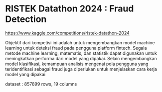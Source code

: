 # RISTEK Datathon 2024 : Fraud Detection
https://www.kaggle.com/competitions/ristek-datathon-2024

Objektif dari kompetisi ini adalah untuk mengembangkan model machine learning untuk deteksi fraud pada pengguna platform fintech. Segala metode machine learning, matematis, dan statistik dapat digunakan untuk meningkatkan performa dari model yang dipakai. Selain mengembangkan model klasifikasi, kemampuan analisis mengenai pola pengguna yang teridentifikasi sebagai fraud juga diperlukan untuk menjelaskan cara kerja model yang dipakai

dataset : 857899 rows, 19 columns 
